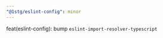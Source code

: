 ```yaml
---
"@1stg/eslint-config": minor
---
```


feat(eslint-config): bump `eslint-import-resolver-typescript`
